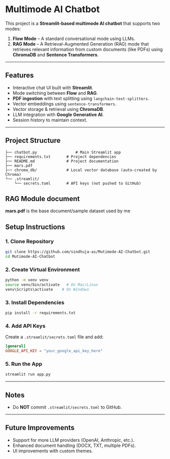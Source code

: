 # Multimode AI Chatbot

This project is a **Streamlit-based multimode AI chatbot** that supports two modes:
1. **Flow Mode** – A standard conversational mode using LLMs.
2. **RAG Mode** – A Retrieval-Augmented Generation (RAG) mode that retrieves relevant information from custom documents (like PDFs) using **ChromaDB** and **Sentence Transformers**.

---

## Features
- Interactive chat UI built with **Streamlit**.
- Mode switching between **Flow** and **RAG**.
- **PDF ingestion** with text splitting using `langchain-text-splitters`.
- Vector embeddings using `sentence-transformers`.
- Vector storage & retrieval using **ChromaDB**.
- LLM integration with **Google Generative AI**.
- Session history to maintain context.

---

## Project Structure
```
├── chatbot.py                 # Main Streamlit app
├── requirements.txt       # Project dependencies
├── README.md              # Project documentation
├── mars.pdf
├── chroma_db/             # Local vector database (auto-created by Chroma)
└── .streamlit/
    └── secrets.toml       # API keys (not pushed to GitHub)
```
## RAG Module document
**mars.pdf**  is the base document/sample dataset used by me

## Setup Instructions

### 1. Clone Repository
```bash
git clone https://github.com/sindhuja-as/Mutimode-AI-Chatbot.git
cd Mutimode-AI-Chatbot
```

### 2. Create Virtual Environment
```bash
python -m venv venv
source venv/bin/activate   # On Mac/Linux
venv\Scripts\activate    # On Windows
```

### 3. Install Dependencies
```bash
pip install -r requirements.txt
```

### 4. Add API Keys
Create a `.streamlit/secrets.toml` file and add:
```toml
[general]
GOOGLE_API_KEY = "your_google_api_key_here"
```

### 5. Run the App
```bash
streamlit run app.py
```

---
## Notes
- Do **NOT** commit `.streamlit/secrets.toml` to GitHub.
---

## Future Improvements
- Support for more LLM providers (OpenAI, Anthropic, etc.).
- Enhanced document handling (DOCX, TXT, multiple PDFs).
- UI improvements with custom themes.
